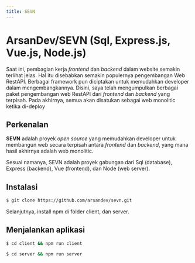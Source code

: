 ```yaml
---
title: SEVN
---
```


# ArsanDev/SEVN (Sql, Express.js, Vue.js, Node.js)

Saat ini, pembagian kerja *frontend* dan *backend* dalam website semakin terlihat jelas. Hal itu disebabkan semakin populernya pengembangan Web RestAPI.  Berbagai framework pun diciptakan untuk memudahkan developer dalam mengembangkannya. Disini, saya telah mengumpulkan berbagai paket pengembangan web RestAPI dari *frontend* dan *backend* yang terpisah. Pada akhirnya, semua akan disatukan sebagai web monolitic ketika di-deploy

## Perkenalan

**SEVN** adalah proyek *open source* yang memudahkan developer untuk membangun web secara terpisah antara *frontend* dan *backend*, yang mana hasil akhirnya adalah web monolitic.

Sesuai namanya, SEVN adalah proyek gabungan dari Sql (database), Express (backend), Vue (frontend), dan Node (web server).

## Instalasi

```sh
$ git clone https://github.com/arsandev/sevn.git
```
Selanjutnya, install npm di folder client, dan server.

## Menjalankan aplikasi
```sh
$ cd client && npm run client
```
```sh
$ cd server && npm run server
```
